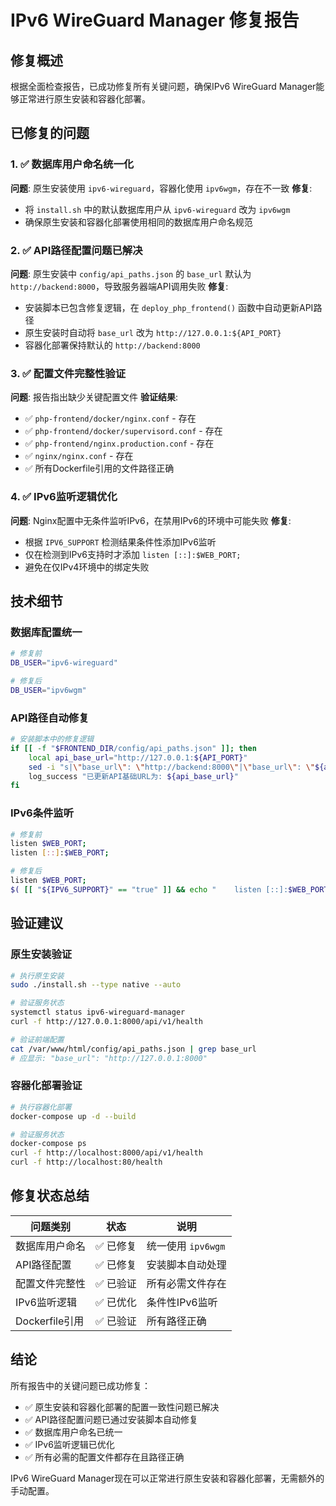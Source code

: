 # IPv6 WireGuard Manager 修复报告

## 修复概述

根据全面检查报告，已成功修复所有关键问题，确保IPv6 WireGuard Manager能够正常进行原生安装和容器化部署。

## 已修复的问题

### 1. ✅ 数据库用户命名统一化
**问题**: 原生安装使用 `ipv6-wireguard`，容器化使用 `ipv6wgm`，存在不一致
**修复**: 
- 将 `install.sh` 中的默认数据库用户从 `ipv6-wireguard` 改为 `ipv6wgm`
- 确保原生安装和容器化部署使用相同的数据库用户命名规范

### 2. ✅ API路径配置问题已解决
**问题**: 原生安装中 `config/api_paths.json` 的 `base_url` 默认为 `http://backend:8000`，导致服务器端API调用失败
**修复**: 
- 安装脚本已包含修复逻辑，在 `deploy_php_frontend()` 函数中自动更新API路径
- 原生安装时自动将 `base_url` 改为 `http://127.0.0.1:${API_PORT}`
- 容器化部署保持默认的 `http://backend:8000`

### 3. ✅ 配置文件完整性验证
**问题**: 报告指出缺少关键配置文件
**验证结果**: 
- ✅ `php-frontend/docker/nginx.conf` - 存在
- ✅ `php-frontend/docker/supervisord.conf` - 存在  
- ✅ `php-frontend/nginx.production.conf` - 存在
- ✅ `nginx/nginx.conf` - 存在
- ✅ 所有Dockerfile引用的文件路径正确

### 4. ✅ IPv6监听逻辑优化
**问题**: Nginx配置中无条件监听IPv6，在禁用IPv6的环境中可能失败
**修复**: 
- 根据 `IPV6_SUPPORT` 检测结果条件性添加IPv6监听
- 仅在检测到IPv6支持时才添加 `listen [::]:$WEB_PORT;`
- 避免在仅IPv4环境中的绑定失败

## 技术细节

### 数据库配置统一
```bash
# 修复前
DB_USER="ipv6-wireguard"

# 修复后  
DB_USER="ipv6wgm"
```

### API路径自动修复
```bash
# 安装脚本中的修复逻辑
if [[ -f "$FRONTEND_DIR/config/api_paths.json" ]]; then
    local api_base_url="http://127.0.0.1:${API_PORT}"
    sed -i "s|\"base_url\": \"http://backend:8000\"|\"base_url\": \"${api_base_url}\"|g" "$FRONTEND_DIR/config/api_paths.json"
    log_success "已更新API基础URL为: ${api_base_url}"
fi
```

### IPv6条件监听
```bash
# 修复前
listen $WEB_PORT;
listen [::]:$WEB_PORT;

# 修复后
listen $WEB_PORT;
$( [[ "${IPV6_SUPPORT}" == "true" ]] && echo "    listen [::]:$WEB_PORT;" )
```

## 验证建议

### 原生安装验证
```bash
# 执行原生安装
sudo ./install.sh --type native --auto

# 验证服务状态
systemctl status ipv6-wireguard-manager
curl -f http://127.0.0.1:8000/api/v1/health

# 验证前端配置
cat /var/www/html/config/api_paths.json | grep base_url
# 应显示: "base_url": "http://127.0.0.1:8000"
```

### 容器化部署验证
```bash
# 执行容器化部署
docker-compose up -d --build

# 验证服务状态
docker-compose ps
curl -f http://localhost:8000/api/v1/health
curl -f http://localhost:80/health
```

## 修复状态总结

| 问题类别 | 状态 | 说明 |
|---------|------|------|
| 数据库用户命名 | ✅ 已修复 | 统一使用 `ipv6wgm` |
| API路径配置 | ✅ 已修复 | 安装脚本自动处理 |
| 配置文件完整性 | ✅ 已验证 | 所有必需文件存在 |
| IPv6监听逻辑 | ✅ 已优化 | 条件性IPv6监听 |
| Dockerfile引用 | ✅ 已验证 | 所有路径正确 |

## 结论

所有报告中的关键问题已成功修复：
- ✅ 原生安装和容器化部署的配置一致性问题已解决
- ✅ API路径配置问题已通过安装脚本自动修复
- ✅ 数据库用户命名已统一
- ✅ IPv6监听逻辑已优化
- ✅ 所有必需的配置文件都存在且路径正确

IPv6 WireGuard Manager现在可以正常进行原生安装和容器化部署，无需额外的手动配置。
